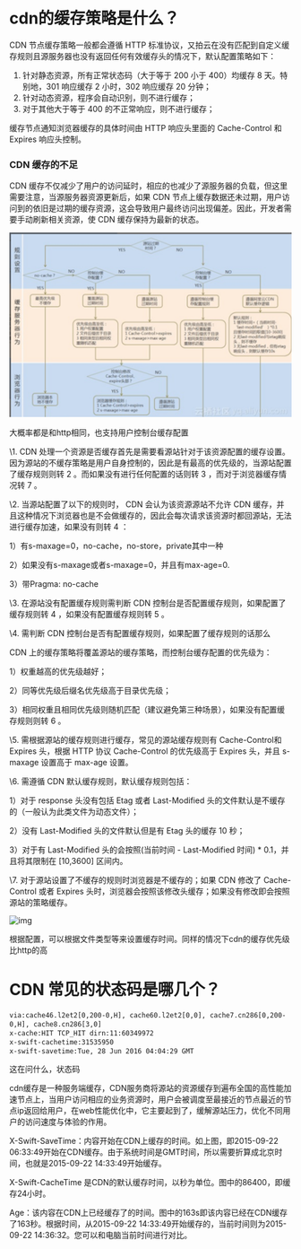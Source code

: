 # cdn的缓存策略是什么？

CDN 节点缓存策略一般都会遵循 HTTP 标准协议，又拍云在没有匹配到自定义缓存规则且源服务器也没有返回任何有效缓存头的情况下，默认配置策略如下：

1. 针对静态资源，所有正常状态码（大于等于 200 小于 400）均缓存 8 天。特别地，301 响应缓存 2 小时，302 响应缓存 20 分钟；
2. 针对动态资源，程序会自动识别，则不进行缓存；
3. 对于其他大于等于 400 的不正常响应，则不进行缓存；

缓存节点通知浏览器缓存的具体时间由 HTTP 响应头里面的 Cache-Control 和 Expires 响应头控制。

### CDN 缓存的不足

CDN 缓存不仅减少了用户的访问延时，相应的也减少了源服务器的负载，但这里需要注意，当源服务器资源更新后，如果 CDN 节点上缓存数据还未过期，用户访问到的依旧是过期的缓存资源，这会导致用户最终访问出现偏差。因此，开发者需要手动刷新相关资源，使 CDN 缓存保持为最新的状态。

![image-20200727185656761](imge/image-20200727185656761.png)

大概率都是和http相同，也支持用户控制台缓存配置

\1. CDN 处理一个资源是否缓存首先是需要看源站针对于该资源配置的缓存设置。因为源站的不缓存策略是用户自身控制的，因此是有最高的优先级的，当源站配置了缓存规则则转 2 。而如果没有进行任何配置的话则转 3 ，而对于浏览器缓存情况转 7 。

\2. 当源站配置了以下的规则时， CDN 会认为该资源源站不允许 CDN 缓存，并且这种情况下浏览器也是不会做缓存的，因此会每次请求该资源时都回源站，无法进行缓存加速，如果没有则转 4 ：

1）有s-maxage=0，no-cache，no-store，private其中一种

2）如果没有s-maxage或者s-maxage=0，并且有max-age=0.

3）带Pragma: no-cache

\3. 在源站没有配置缓存规则需判断 CDN 控制台是否配置缓存规则，如果配置了缓存规则转 4 ，如果没有配置缓存规则转 5 。

\4. 需判断 CDN 控制台是否有配置缓存规则，如果配置了缓存规则的话那么

CDN 上的缓存策略将覆盖源站的缓存策略，而控制台缓存配置的优先级为：

1）权重越高的优先级越好；

2）同等优先级后缀名优先级高于目录优先级；

3）相同权重且相同优先级则随机匹配（建议避免第三种场景），如果没有配置缓存规则则转 6 。

\5. 需根据源站的缓存规则进行缓存，常见的源站缓存规则有 Cache-Control和 Expires 头，根据 HTTP 协议 Cache-Control 的优先级高于 Expires 头，并且 s-maxage 设置高于 max-age 设置。

\6. 需遵循 CDN 默认缓存规则，默认缓存规则包括：

1）对于 response 头没有包括 Etag 或者 Last-Modified 头的文件默认是不缓存的（一般认为此类文件为动态文件）；

2）没有 Last-Modified 头的文件默认但是有 Etag 头的缓存 10 秒；

3）对于有 Last-Modified 头的会按照(当前时间 - Last-Modified 时间) * 0.1，并且将其限制在 [10,3600] 区间内。

\7. 对于源站设置了不缓存的规则时浏览器是不缓存的；如果 CDN 修改了 Cache-Control 或者 Expires 头时，浏览器会按照该修改头缓存；如果没有修改即会按照源站的策略缓存。

![img](https://user-gold-cdn.xitu.io/2018/11/8/166f2735818decc5?imageslim)

根据配置，可以根据文件类型等来设置缓存时间。同样的情况下cdn的缓存优先级比http的高

# CDN 常见的状态码是哪几个？

```
via:cache46.l2et2[0,200-0,H], cache60.l2et2[0,0], cache7.cn286[0,200-0,H], cache8.cn286[3,0]
x-cache:HIT TCP_HIT dirn:11:60349972
x-swift-cachetime:31535950
x-swift-savetime:Tue, 28 Jun 2016 04:04:29 GMT
```

这在问什么，状态码

cdn缓存是一种服务端缓存，CDN服务商将源站的资源缓存到遍布全国的高性能加速节点上，当用户访问相应的业务资源时，用户会被调度至最接近的节点最近的节点ip返回给用户，在web性能优化中，它主要起到了，缓解源站压力，优化不同用户的访问速度与体验的作用。

X-Swift-SaveTime：内容开始在CDN上缓存的时间。如上图，即2015-09-22 06:33:49开始在CDN缓存。由于系统时间是GMT时间，所以需要折算成北京时间，也就是2015-09-22 14:33:49开始缓存。

X-Swift-CacheTime 是CDN的默认缓存时间，以秒为单位。图中的86400，即缓存24小时。

Age：该内容在CDN上已经缓存了的时间。图中的163s即该内容已经在CDN缓存了163秒。根据时间，从2015-09-22 14:33:49开始缓存的，当前时间则为2015-09-22 14:36:32。您可以和电脑当前时间进行对比。

